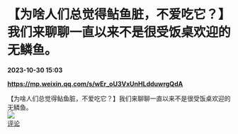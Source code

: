 # 【为啥人们总觉得鲇鱼脏，不爱吃它？】我们来聊聊一直以来不是很受饭桌欢迎的无鳞鱼。

**2023-10-30 15:03**

**https://mp.weixin.qq.com/s/wEr_oU3VxUnHLdduwrgQdA**

【为啥人们总觉得鲇鱼脏，不爱吃它？】我们来聊聊一直以来不是很受饭桌欢迎的无鳞鱼。  
![](https://img3.chouti.com/CHOUTI_20231030/6D1E00AA6D1E4501B70863D6F057D950_W824H824.jpeg)  
[评论](https://m.chouti.com/link/40450156)